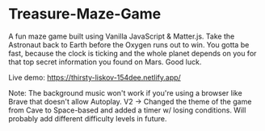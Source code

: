 # Treasure-Maze-Game
A fun maze game built using Vanilla JavaScript &amp; Matter.js. Take the Astronaut back to Earth before the Oxygen runs out to win. You gotta be fast, because the clock is ticking and the whole planet depends on you for that top secret information you found on Mars. Good luck.

Live demo: https://thirsty-liskov-154dee.netlify.app/

Note: The background music won't work if you're using a browser like Brave that doesn't allow Autoplay.
V2 -> Changed the theme of the game from Cave to Space-based and added a timer w/ losing conditions. Will probably add different difficulty levels in future.
